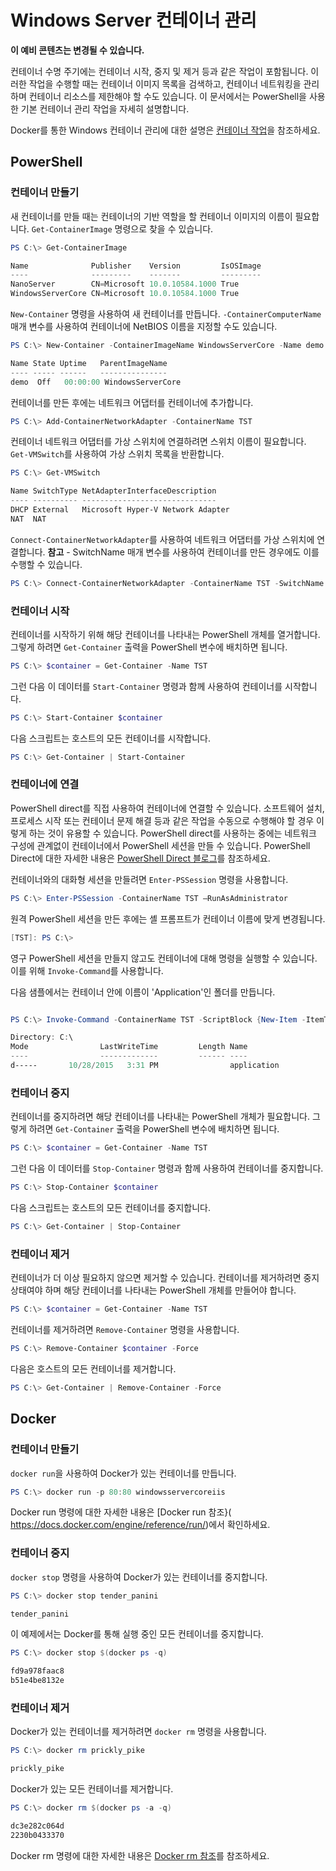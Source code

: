 # Windows Server 컨테이너 관리

**이 예비 콘텐츠는 변경될 수 있습니다.**

컨테이너 수명 주기에는 컨테이너 시작, 중지 및 제거 등과 같은 작업이 포함됩니다. 이러한 작업을 수행할 때는 컨테이너 이미지 목록을 검색하고, 컨테이너 네트워킹을 관리하며 컨테이너 리소스를 제한해야 할 수도 있습니다. 이 문서에서는 PowerShell을 사용한 기본 컨테이너 관리 작업을 자세히 설명합니다.

Docker를 통한 Windows 컨테이너 관리에 대한 설명은 [컨테이너 작업](https://docs.docker.com/userguide/usingdocker/)을 참조하세요.

## PowerShell

### 컨테이너 만들기

새 컨테이너를 만들 때는 컨테이너의 기반 역할을 할 컨테이너 이미지의 이름이 필요합니다. `Get-ContainerImage` 명령으로 찾을 수 있습니다.

```powershell
PS C:\> Get-ContainerImage

Name              Publisher    Version         IsOSImage
----              ---------    -------         ---------
NanoServer        CN=Microsoft 10.0.10584.1000 True
WindowsServerCore CN=Microsoft 10.0.10584.1000 True
```

`New-Container` 명령을 사용하여 새 컨테이너를 만듭니다. `-ContainerComputerName` 매개 변수를 사용하여 컨테이너에 NetBIOS 이름을 지정할 수도 있습니다.

```powershell
PS C:\> New-Container -ContainerImageName WindowsServerCore -Name demo -ContainerComputerName demo

Name State Uptime   ParentImageName
---- ----- ------   ---------------
demo  Off   00:00:00 WindowsServerCore
```

컨테이너를 만든 후에는 네트워크 어댑터를 컨테이너에 추가합니다.

```powershell
PS C:\> Add-ContainerNetworkAdapter -ContainerName TST
```

컨테이너 네트워크 어댑터를 가상 스위치에 연결하려면 스위치 이름이 필요합니다. `Get-VMSwitch`를 사용하여 가상 스위치 목록을 반환합니다.

```powershell
PS C:\> Get-VMSwitch

Name SwitchType NetAdapterInterfaceDescription
---- ---------- ------------------------------
DHCP External   Microsoft Hyper-V Network Adapter
NAT  NAT
```

`Connect-ContainerNetworkAdapter`를 사용하여 네트워크 어댑터를 가상 스위치에 연결합니다. **참고** - SwitchName 매개 변수를 사용하여 컨테이너를 만든 경우에도 이를 수행할 수 있습니다.

```powershell
PS C:\> Connect-ContainerNetworkAdapter -ContainerName TST -SwitchName NAT
```

### 컨테이너 시작

컨테이너를 시작하기 위해 해당 컨테이너를 나타내는 PowerShell 개체를 열거합니다. 그렇게 하려면 `Get-Container` 출력을 PowerShell 변수에 배치하면 됩니다.

```powershell
PS C:\> $container = Get-Container -Name TST
```

그런 다음 이 데이터를 `Start-Container` 명령과 함께 사용하여 컨테이너를 시작합니다.

```powershell
PS C:\> Start-Container $container
```

다음 스크립트는 호스트의 모든 컨테이너를 시작합니다.

```powershell
PS C:\> Get-Container | Start-Container
```

### 컨테이너에 연결

PowerShell direct를 직접 사용하여 컨테이너에 연결할 수 있습니다. 소프트웨어 설치, 프로세스 시작 또는 컨테이너 문제 해결 등과 같은 작업을 수동으로 수행해야 할 경우 이렇게 하는 것이 유용할 수 있습니다. PowerShell direct를 사용하는 중에는 네트워크 구성에 관계없이 컨테이너에서 PowerShell 세션을 만들 수 있습니다. PowerShell Direct에 대한 자세한 내용은 [PowerShell Direct 블로그](http://blogs.technet.com/b/virtualization/archive/2015/05/14/powershell-direct-running-powershell-inside-a-virtual-machine-from-the-hyper-v-host.aspx)를 참조하세요.

컨테이너와의 대화형 세션을 만들려면 `Enter-PSSession` 명령을 사용합니다.

 ```powershell
PS C:\> Enter-PSSession -ContainerName TST –RunAsAdministrator
 ```

원격 PowerShell 세션을 만든 후에는 셸 프롬프트가 컨테이너 이름에 맞게 변경됩니다.

```powershell
[TST]: PS C:\>
```

영구 PowerShell 세션을 만들지 않고도 컨테이너에 대해 명령을 실행할 수 있습니다. 이를 위해 `Invoke-Command`를 사용합니다.

다음 샘플에서는 컨테이너 안에 이름이 'Application'인 폴더를 만듭니다.

```powershell

PS C:\> Invoke-Command -ContainerName TST -ScriptBlock {New-Item -ItemType Directory -Path c:\application }

Directory: C:\
Mode                LastWriteTime         Length Name                                                 PSComputerName
----                -------------         ------ ----                                                 --------------
d-----       10/28/2015   3:31 PM                application                                          TST
```

### 컨테이너 중지

컨테이너를 중지하려면 해당 컨테이너를 나타내는 PowerShell 개체가 필요합니다. 그렇게 하려면 `Get-Container` 출력을 PowerShell 변수에 배치하면 됩니다.

```powershell
PS C:\> $container = Get-Container -Name TST
```

그런 다음 이 데이터를 `Stop-Container` 명령과 함께 사용하여 컨테이너를 중지합니다.

```powershell
PS C:\> Stop-Container $container
```

다음 스크립트는 호스트의 모든 컨테이너를 중지합니다.

```powershell
PS C:\> Get-Container | Stop-Container
```

### 컨테이너 제거

컨테이너가 더 이상 필요하지 않으면 제거할 수 있습니다. 컨테이너를 제거하려면 중지 상태여야 하며 해당 컨테이너를 나타내는 PowerShell 개체를 만들어야 합니다.

```powershell
PS C:\> $container = Get-Container -Name TST
```

컨테이너를 제거하려면 `Remove-Container` 명령을 사용합니다.

```powershell
PS C:\> Remove-Container $container -Force
```

다음은 호스트의 모든 컨테이너를 제거합니다.

```powershell
PS C:\> Get-Container | Remove-Container -Force
```

## Docker

### 컨테이너 만들기

`docker run`을 사용하여 Docker가 있는 컨테이너를 만듭니다.

```powershell
PS C:\> docker run -p 80:80 windowsservercoreiis
```

Docker run 명령에 대한 자세한 내용은 [Docker run 참조}( https://docs.docker.com/engine/reference/run/)에서 확인하세요.

### 컨테이너 중지

`docker stop` 명령을 사용하여 Docker가 있는 컨테이너를 중지합니다.

```powershell
PS C:\> docker stop tender_panini

tender_panini
```

이 예제에서는 Docker를 통해 실행 중인 모든 컨테이너를 중지합니다.

```powershell
PS C:\> docker stop $(docker ps -q)

fd9a978faac8
b51e4be8132e
```

### 컨테이너 제거

Docker가 있는 컨테이너를 제거하려면 `docker rm` 명령을 사용합니다.

```powershell
PS C:\> docker rm prickly_pike

prickly_pike
```

Docker가 있는 모든 컨테이너를 제거합니다.

```powershell
PS C:\> docker rm $(docker ps -a -q)

dc3e282c064d
2230b0433370
```

Docker rm 명령에 대한 자세한 내용은 [Docker rm 참조](https://docs.docker.com/engine/reference/commandline/rm/)를 참조하세요.




<!--HONumber=Feb16_HO1-->
